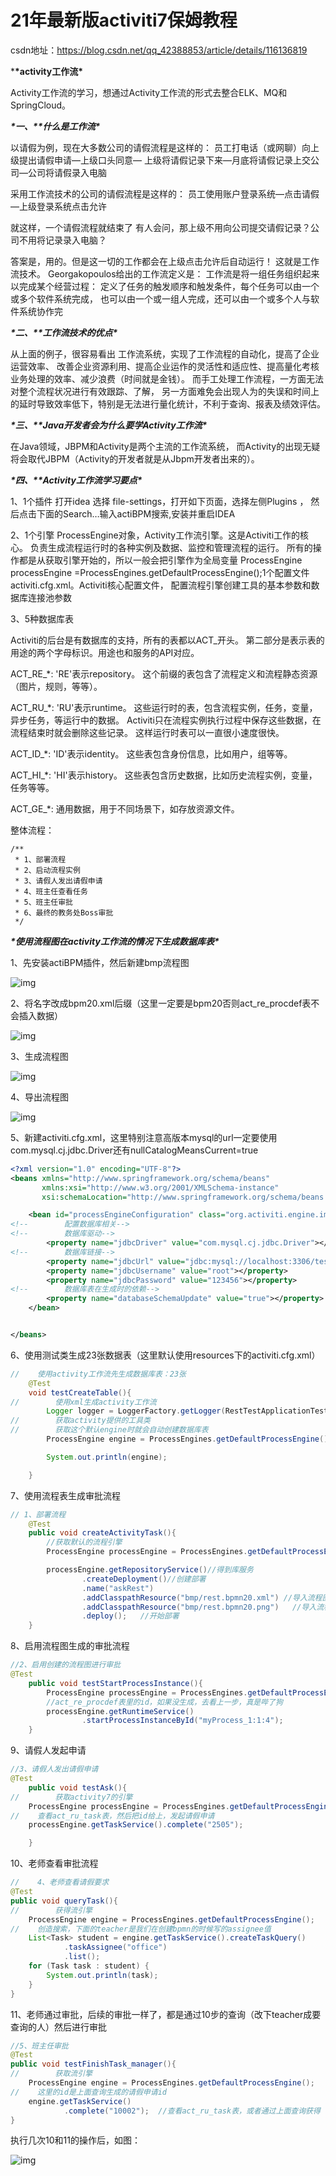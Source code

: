 # 21年最新版activiti7保姆教程 

csdn地址：https://blog.csdn.net/qq_42388853/article/details/116136819

***\*activity工作流\***

Activity工作流的学习，想通过Activity工作流的形式去整合ELK、MQ和SpringCloud。 

***\*一、\*******\*什么是工作流\****

 以请假为例，现在大多数公司的请假流程是这样的： 员工打电话（或网聊）向上级提出请假申请—上级口头同意— 上级将请假记录下来—月底将请假记录上交公司—公司将请假录入电脑

采用工作流技术的公司的请假流程是这样的： 员工使用账户登录系统—点击请假—上级登录系统点击允许

就这样，一个请假流程就结束了 有人会问，那上级不用向公司提交请假记录？公司不用将记录录入电脑？ 

答案是，用的。但是这一切的工作都会在上级点击允许后自动运行！ 这就是工作流技术。 Georgakopoulos给出的工作流定义是： 工作流是将一组任务组织起来以完成某个经营过程： 定义了任务的触发顺序和触发条件，每个任务可以由一个或多个软件系统完成， 也可以由一个或一组人完成，还可以由一个或多个人与软件系统协作完

***\*二、\*******\*工作流技术的优点\****

 从上面的例子，很容易看出 工作流系统，实现了工作流程的自动化，提高了企业运营效率、 改善企业资源利用、提高企业运作的灵活性和适应性、提高量化考核业务处理的效率、减少浪费（时间就是金钱）。 而手工处理工作流程，一方面无法对整个流程状况进行有效跟踪、了解， 另一方面难免会出现人为的失误和时间上的延时导致效率低下，特别是无法进行量化统计，不利于查询、报表及绩效评估。

***\*三、\*******\*Java开发者会为什么要学Activity工作流\**** 

在Java领域，JBPM和Activity是两个主流的工作流系统， 而Activity的出现无疑将会取代JBPM（Activity的开发者就是从Jbpm开发者出来的）。

***\*四、\*******\*Activity工作流学习要点\**** 

1、1个插件 打开idea 选择 file-settings，打开如下页面，选择左侧Plugins ， 然后点击下面的Search…输入actiBPM搜索,安装并重启IDEA

 

2、1个引擎 ProcessEngine对象，Activity工作流引擎。这是Activiti工作的核心。 负责生成流程运行时的各种实例及数据、监控和管理流程的运行。 所有的操作都是从获取引擎开始的，所以一般会把引擎作为全局变量 ProcessEngine processEngine =ProcessEngines.getDefaultProcessEngine();1个配置文件 activiti.cfg.xml。Activiti核心配置文件， 配置流程引擎创建工具的基本参数和数据库连接池参数

 

3、5种数据库表

Activiti的后台是有数据库的支持，所有的表都以ACT_开头。 第二部分是表示表的用途的两个字母标识。用途也和服务的API对应。

ACT_RE_*: 'RE'表示repository。 这个前缀的表包含了流程定义和流程静态资源（图片，规则，等等）。

ACT_RU_*: 'RU'表示runtime。 这些运行时的表，包含流程实例，任务，变量，异步任务，等运行中的数据。 Activiti只在流程实例执行过程中保存这些数据，在流程结束时就会删除这些记录。 这样运行时表可以一直很小速度很快。

ACT_ID_*: 'ID'表示identity。 这些表包含身份信息，比如用户，组等等。

ACT_HI_*: 'HI'表示history。 这些表包含历史数据，比如历史流程实例，变量，任务等等。

ACT_GE_*: 通用数据，用于不同场景下，如存放资源文件。

 

整体流程：

```
/**
 * 1、部署流程
 * 2、启动流程实例
 * 3、请假人发出请假申请
 * 4、班主任查看任务
 * 5、班主任审批
 * 6、最终的教务处Boss审批
 */
```

***\*使用流程图在activity工作流的情况下生成数据库表\****

1、先安装actiBPM插件，然后新建bmp流程图

![img](file:///C:\Users\ADMINI~1\AppData\Local\Temp\ksohtml9796\wps1.jpg) 

2、将名字改成bpm20.xml后缀（这里一定要是bpm20否则act_re_procdef表不会插入数据）

![img](file:///C:\Users\ADMINI~1\AppData\Local\Temp\ksohtml9796\wps2.jpg) 

 

 

 

3、生成流程图

![img](file:///C:\Users\ADMINI~1\AppData\Local\Temp\ksohtml9796\wps3.jpg) 

4、导出流程图

![img](file:///C:\Users\ADMINI~1\AppData\Local\Temp\ksohtml9796\wps4.jpg)

5、新建activiti.cfg.xml，这里特别注意高版本mysql的url一定要使用com.mysql.cj.jdbc.Driver还有nullCatalogMeansCurrent=true

```xml
<?xml version="1.0" encoding="UTF-8"?>
<beans xmlns="http://www.springframework.org/schema/beans"
       xmlns:xsi="http://www.w3.org/2001/XMLSchema-instance"
       xsi:schemaLocation="http://www.springframework.org/schema/beans http://www.springframework.org/schema/beans/spring-beans.xsd">

    <bean id="processEngineConfiguration" class="org.activiti.engine.impl.cfg.StandaloneProcessEngineConfiguration">
<!--        配置数据库相关-->
<!--        数据库驱动-->
        <property name="jdbcDriver" value="com.mysql.cj.jdbc.Driver"></property>
<!--        数据库链接-->
        <property name="jdbcUrl" value="jdbc:mysql://localhost:3306/test?useSSL=false&amp; useUnicode=true&amp; characterEncoding=utf8&amp; serverTimezone=Asia/Shanghai&amp; nullCatalogMeansCurrent=true"></property>
        <property name="jdbcUsername" value="root"></property>
        <property name="jdbcPassword" value="123456"></property>
<!--        数据库表在生成时的依赖-->
        <property name="databaseSchemaUpdate" value="true"></property>
    </bean>


</beans>
```

6、使用测试类生成23张数据表（这里默认使用resources下的activiti.cfg.xml）

 

```java
//    使用activity工作流先生成数据库表：23张
    @Test
    void testCreateTable(){
//        使用xml生成activity工作流
        Logger logger = LoggerFactory.getLogger(RestTestApplicationTests.class);
//        获取activity提供的工具类
//        获取这个默认engine时就会自动创建数据库表
        ProcessEngine engine = ProcessEngines.getDefaultProcessEngine();

        System.out.println(engine);

    }
```

7、使用流程表生成审批流程

 

```java
// 1、部署流程
    @Test
    public void createActivityTask(){
        //获取默认的流程引擎
        ProcessEngine processEngine = ProcessEngines.getDefaultProcessEngine();

        processEngine.getRepositoryService()//得到库服务
                .createDeployment()//创建部署
                .name("askRest")
                .addClasspathResource("bmp/rest.bpmn20.xml") //导入流程图  !!!!一定要加bpmn20
                .addClasspathResource("bmp/rest.bpmn20.png")   //导入流程文件!!!!一定要加bpmn20
                .deploy();   //开始部署
    }
```

8、启用流程图生成的审批流程

```java
//2、启用创建的流程图进行审批
@Test
    public void testStartProcessInstance(){
        ProcessEngine processEngine = ProcessEngines.getDefaultProcessEngine();
        //act_re_procdef表里的id，如果没生成，去看上一步，真是哔了狗
        processEngine.getRuntimeService()
                .startProcessInstanceById("myProcess_1:1:4");
    }
```

 

9、请假人发起申请

```java
//3、请假人发出请假申请
@Test
    public void testAsk(){
//        获取activity7的引擎
    ProcessEngine processEngine = ProcessEngines.getDefaultProcessEngine();
//    查看act_ru_task表，然后把id给上，发起请假申请
    processEngine.getTaskService().complete("2505");

    }
```

10、老师查看审批流程

```java
//    4、老师查看请假要求
@Test
public void queryTask(){
//        获得流引擎
    ProcessEngine engine = ProcessEngines.getDefaultProcessEngine();
//    创造搜索，下面的teacher是我们在创建bpmn的时候写的assignee值
    List<Task> student = engine.getTaskService().createTaskQuery()
            .taskAssignee("office")
            .list();
    for (Task task : student) {
        System.out.println(task);
    }
}
```

11、老师通过审批，后续的审批一样了，都是通过10步的查询（改下teacher成要查询的人）然后进行审批

 

```java
//5、班主任审批
@Test
public void testFinishTask_manager(){
//        获取流引擎
    ProcessEngine engine = ProcessEngines.getDefaultProcessEngine();
//    这里的id是上面查询生成的请假申请id
    engine.getTaskService()
            .complete("10002");  //查看act_ru_task表，或者通过上面查询获得
}
```

执行几次10和11的操作后，如图：

![img](file:///C:\Users\ADMINI~1\AppData\Local\Temp\ksohtml9796\wps5.jpg) 



